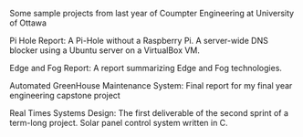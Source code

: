 Some sample projects from last year of Coumpter Engineering at University of Ottawa

Pi Hole Report:
A Pi-Hole without a Raspberry Pi. A server-wide DNS blocker using a Ubuntu server on a VirtualBox VM.

Edge and Fog Report:
A report summarizing Edge and Fog technologies.

Automated GreenHouse Maintenance System:
Final report for my final year engineering capstone project

Real Times Systems Design:
The first deliverable of the second sprint of a term-long project. Solar panel control system written in C.

